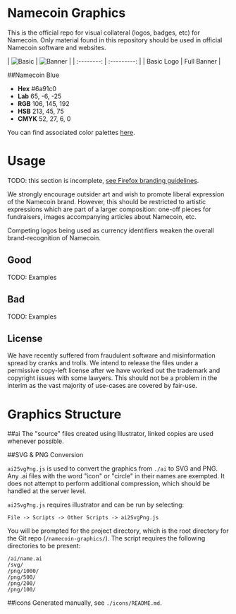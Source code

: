 Namecoin Graphics
=================
This is the official repo for visual collateral (logos, badges, etc) for Namecoin.  Only material found in this repository should be used in official Namecoin software and websites.

|
![Basic](https://raw.githubusercontent.com/indolering/namecoin-graphics/master/png/200/200-namecoin-logo.png) |     ![Banner](https://raw.githubusercontent.com/indolering/namecoin-graphics/master/png/500/500-namecoin-logo+wordmark.png) | 
| :--------: | :---------: |
| Basic Logo | Full Banner |

##Namecoin Blue
* **Hex** \#6a91c0
* **Lab** 65, -6, -25
* **RGB** 106, 145, 192
* **HSB** 213, 45, 75 
* **CMYK** 52, 27, 6, 0 

You can find associated color palettes [here](http://paletton.com/#uid=13A0u0kdAIF3ZYj8SRJhWytlSsx).

Usage
=====

TODO: this section is incomplete, [see Firefox branding guidelines](https://www.mozilla.org/en-US/styleguide/identity/firefox/branding/).

We strongly encourage outsider art and wish to promote liberal expression of the Namecoin brand.  However, this should be restricted to artistic expressions which are part of a larger composition: one-off pieces for fundraisers, images accompanying articles about Namecoin, etc.

Competing logos being used as currency identifiers weaken the overall brand-recognition of Namecoin.

## Good

TODO: Examples

## Bad

TODO: Examples

## License
We have recently suffered from fraudulent software and misinformation spread by cranks and trolls. We intend to release the files under a permissive copy-left license after we have worked out the trademark and copyright issues with some lawyers.  This should not be a problem in the interim as the vast majority of use-cases are covered by fair-use.

Graphics Structure
==================

##ai
The "source" files created using Illustrator, linked copies are used whenever possible.

##SVG & PNG Conversion

`ai2SvgPng.js` is used to convert the graphics from `./ai` to SVG and PNG.  Any .ai files with the word "icon" or "circle" in their names are exempted. It does not attempt to perform additional compression, which should be handled at the server level.

`ai2SvgPng.js` requires illustrator and can be run by selecting:

	File -> Scripts -> Other Scripts -> ai2SvgPng.js

You will be prompted for the project directory, which is the root directory for the Git repo (`/namecoin-graphics/`). The script requires the following directories to be present:

	/ai/name.ai
	/svg/
	/png/1000/
	/png/500/
	/png/200/
	/png/100/

##icons
Generated manually, see `./icons/README.md`.